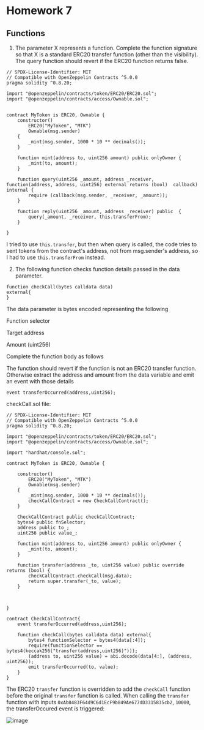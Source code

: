 # Homework 7
## Functions

1. The parameter X represents a function. Complete the function signature so that X is a standard ERC20 transfer function (other than the visibility). The query function should revert if the ERC20 function returns false.
  
  ```
  // SPDX-License-Identifier: MIT
  // Compatible with OpenZeppelin Contracts ^5.0.0
  pragma solidity ^0.8.20;
  
  import "@openzeppelin/contracts/token/ERC20/ERC20.sol";
  import "@openzeppelin/contracts/access/Ownable.sol";
  
  
  contract MyToken is ERC20, Ownable {
      constructor()
          ERC20("MyToken", "MTK")
          Ownable(msg.sender)
      {
          _mint(msg.sender, 1000 * 10 ** decimals());
      }
  
      function mint(address to, uint256 amount) public onlyOwner {
          _mint(to, amount);
      }
  
      function query(uint256 _amount, address _receiver, function(address, address, uint256) external returns (bool)  callback) internal {
          require (callback(msg.sender, _receiver, _amount));
      }
  
      function reply(uint256 _amount, address _receiver) public  {
          query(_amount, _receiver, this.transferFrom);
      }
  
  }
  ```

  I tried to use `this.transfer`, but then when query is called, the code tries to sent tokens from the contract's address, not from msg.sender's address, so I had to use `this.transferFrom` instead.

2. The following function checks function details passed in the data parameter. 
  ```
  function checkCall(bytes calldata data)
  external{
  }
  ```
  The data parameter is bytes encoded  representing the following
  
  Function selector
  
  Target address
  
  Amount (uint256)
  
  Complete the function body as follows
  
  The function should revert if the function is not
  an ERC20 transfer function.
  Otherwise extract the address and amount from  the data variable and emit an event with those  details

  ```
  event transferOccurred(address,uint256);
  ```

  checkCall.sol file:

  ```
  // SPDX-License-Identifier: MIT
  // Compatible with OpenZeppelin Contracts ^5.0.0
  pragma solidity ^0.8.20;
  
  import "@openzeppelin/contracts/token/ERC20/ERC20.sol";
  import "@openzeppelin/contracts/access/Ownable.sol";
  
  import "hardhat/console.sol";
  
  contract MyToken is ERC20, Ownable {
  
      constructor()
          ERC20("MyToken", "MTK")
          Ownable(msg.sender)
      {
          _mint(msg.sender, 1000 * 10 ** decimals());
          checkCallContract = new CheckCallContract();
      }
  
      CheckCallContract public checkCallContract;
      bytes4 public fnSelector;
      address public to_;
      uint256 public value_;
  
      function mint(address to, uint256 amount) public onlyOwner {
          _mint(to, amount);
      }
  
      function transfer(address _to, uint256 value) public override returns (bool) {
          checkCallContract.checkCall(msg.data);
          return super.transfer(_to, value);
      }
  
  
  
  }
  
  contract CheckCallContract{
      event transferOccurred(address,uint256);
  
      function checkCall(bytes calldata data) external{
          bytes4 functionSelector = bytes4(data[:4]);
          require(functionSelector == bytes4(keccak256("transfer(address,uint256)")));  
          (address to, uint256 value) = abi.decode(data[4:], (address, uint256)); 
          emit transferOccurred(to, value);
      }
  }
  ```

The ERC20 `transfer` function is overridden to add the `checkCall` function before the original `transfer` function is called.
When calling the `transfer` function with inputs `0xAb8483F64d9C6d1EcF9b849Ae677dD3315835cb2`, `10000`, 
the transferOccured event is triggered:

![image](https://github.com/BigBangInfinity/Encode_ExpertSolidityBootcamp_Homework/assets/37957341/916fe220-19b5-46f7-a683-9d515a451cc4)

